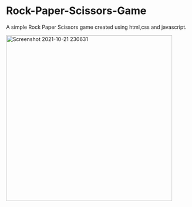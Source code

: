 # Rock-Paper-Scissors-Game
A simple Rock Paper Scissors game created using html,css and javascript.

<img width="452" alt="Screenshot 2021-10-21 230631" src="https://user-images.githubusercontent.com/81185880/138992882-bdaedd76-0227-40e6-9ddd-090f494ab7e5.png">
